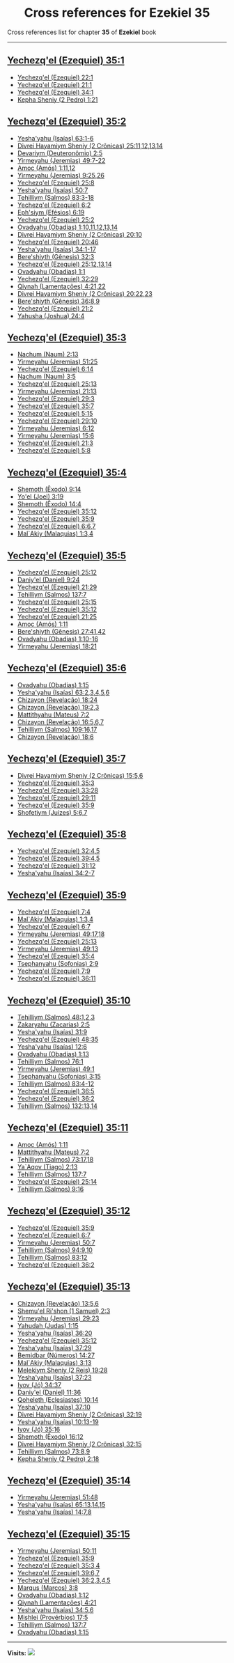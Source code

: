 <div align="center">

# Cross references for **Ezekiel 35**
</div>

Cross references list for chapter **35** of **Ezekiel** book

---

<h2 id="1"><a href="https://bible.ozzuu.com/pt_yah/Eze/35#1" target="_blank">Yechezq'el (Ezequiel) 35:1</a></h2>

- [Yechezq'el (Ezequiel) 22:1](https://bible.ozzuu.com/pt_yah/Eze/22#1)
- [Yechezq'el (Ezequiel) 21:1](https://bible.ozzuu.com/pt_yah/Eze/21#1)
- [Yechezq'el (Ezequiel) 34:1](https://bible.ozzuu.com/pt_yah/Eze/34#1)
- [Kepha Sheniy (2 Pedro) 1:21](https://bible.ozzuu.com/pt_yah/2Pe/1#21)
<h2 id="2"><a href="https://bible.ozzuu.com/pt_yah/Eze/35#2" target="_blank">Yechezq'el (Ezequiel) 35:2</a></h2>

- [Yesha'yahu (Isaías) 63:1-6](https://bible.ozzuu.com/pt_yah/Isa/63#1)
- [Divrei Hayamiym Sheniy (2 Crônicas) 25:11,12,13,14](https://bible.ozzuu.com/pt_yah/2Ch/25#11)
- [Devariym (Deuteronômio) 2:5](https://bible.ozzuu.com/pt_yah/Deu/2#5)
- [Yirmeyahu (Jeremias) 49:7-22](https://bible.ozzuu.com/pt_yah/Jer/49#7)
- [Amoc (Amós) 1:11,12](https://bible.ozzuu.com/pt_yah/Am/1#11)
- [Yirmeyahu (Jeremias) 9:25,26](https://bible.ozzuu.com/pt_yah/Jer/9#25)
- [Yechezq'el (Ezequiel) 25:8](https://bible.ozzuu.com/pt_yah/Eze/25#8)
- [Yesha'yahu (Isaías) 50:7](https://bible.ozzuu.com/pt_yah/Isa/50#7)
- [Tehilliym (Salmos) 83:3-18](https://bible.ozzuu.com/pt_yah/Psa/83#3)
- [Yechezq'el (Ezequiel) 6:2](https://bible.ozzuu.com/pt_yah/Eze/6#2)
- [Eph'siym (Efésios) 6:19](https://bible.ozzuu.com/pt_yah/Eph/6#19)
- [Yechezq'el (Ezequiel) 25:2](https://bible.ozzuu.com/pt_yah/Eze/25#2)
- [Ovadyahu (Obadias) 1:10,11,12,13,14](https://bible.ozzuu.com/pt_yah/Oba/1#10)
- [Divrei Hayamiym Sheniy (2 Crônicas) 20:10](https://bible.ozzuu.com/pt_yah/2Ch/20#10)
- [Yechezq'el (Ezequiel) 20:46](https://bible.ozzuu.com/pt_yah/Eze/20#46)
- [Yesha'yahu (Isaías) 34:1-17](https://bible.ozzuu.com/pt_yah/Isa/34#1)
- [Bere'shiyth (Gênesis) 32:3](https://bible.ozzuu.com/pt_yah/Gen/32#3)
- [Yechezq'el (Ezequiel) 25:12,13,14](https://bible.ozzuu.com/pt_yah/Eze/25#12)
- [Ovadyahu (Obadias) 1:1](https://bible.ozzuu.com/pt_yah/Oba/1#1)
- [Yechezq'el (Ezequiel) 32:29](https://bible.ozzuu.com/pt_yah/Eze/32#29)
- [Qiynah (Lamentações) 4:21,22](https://bible.ozzuu.com/pt_yah/Lam/4#21)
- [Divrei Hayamiym Sheniy (2 Crônicas) 20:22,23](https://bible.ozzuu.com/pt_yah/2Ch/20#22)
- [Bere'shiyth (Gênesis) 36:8,9](https://bible.ozzuu.com/pt_yah/Gen/36#8)
- [Yechezq'el (Ezequiel) 21:2](https://bible.ozzuu.com/pt_yah/Eze/21#2)
- [Yahusha (Joshua) 24:4](https://bible.ozzuu.com/pt_yah/Jos/24#4)
<h2 id="3"><a href="https://bible.ozzuu.com/pt_yah/Eze/35#3" target="_blank">Yechezq'el (Ezequiel) 35:3</a></h2>

- [Nachum (Naum) 2:13](https://bible.ozzuu.com/pt_yah/Nah/2#13)
- [Yirmeyahu (Jeremias) 51:25](https://bible.ozzuu.com/pt_yah/Jer/51#25)
- [Yechezq'el (Ezequiel) 6:14](https://bible.ozzuu.com/pt_yah/Eze/6#14)
- [Nachum (Naum) 3:5](https://bible.ozzuu.com/pt_yah/Nah/3#5)
- [Yechezq'el (Ezequiel) 25:13](https://bible.ozzuu.com/pt_yah/Eze/25#13)
- [Yirmeyahu (Jeremias) 21:13](https://bible.ozzuu.com/pt_yah/Jer/21#13)
- [Yechezq'el (Ezequiel) 29:3](https://bible.ozzuu.com/pt_yah/Eze/29#3)
- [Yechezq'el (Ezequiel) 35:7](https://bible.ozzuu.com/pt_yah/Eze/35#7)
- [Yechezq'el (Ezequiel) 5:15](https://bible.ozzuu.com/pt_yah/Eze/5#15)
- [Yechezq'el (Ezequiel) 29:10](https://bible.ozzuu.com/pt_yah/Eze/29#10)
- [Yirmeyahu (Jeremias) 6:12](https://bible.ozzuu.com/pt_yah/Jer/6#12)
- [Yirmeyahu (Jeremias) 15:6](https://bible.ozzuu.com/pt_yah/Jer/15#6)
- [Yechezq'el (Ezequiel) 21:3](https://bible.ozzuu.com/pt_yah/Eze/21#3)
- [Yechezq'el (Ezequiel) 5:8](https://bible.ozzuu.com/pt_yah/Eze/5#8)
<h2 id="4"><a href="https://bible.ozzuu.com/pt_yah/Eze/35#4" target="_blank">Yechezq'el (Ezequiel) 35:4</a></h2>

- [Shemoth (Êxodo) 9:14](https://bible.ozzuu.com/pt_yah/Exo/9#14)
- [Yo'el (Joel) 3:19](https://bible.ozzuu.com/pt_yah/Jl/3#19)
- [Shemoth (Êxodo) 14:4](https://bible.ozzuu.com/pt_yah/Exo/14#4)
- [Yechezq'el (Ezequiel) 35:12](https://bible.ozzuu.com/pt_yah/Eze/35#12)
- [Yechezq'el (Ezequiel) 35:9](https://bible.ozzuu.com/pt_yah/Eze/35#9)
- [Yechezq'el (Ezequiel) 6:6,7](https://bible.ozzuu.com/pt_yah/Eze/6#6)
- [Mal`Akiy (Malaquias) 1:3,4](https://bible.ozzuu.com/pt_yah/Mal/1#3)
<h2 id="5"><a href="https://bible.ozzuu.com/pt_yah/Eze/35#5" target="_blank">Yechezq'el (Ezequiel) 35:5</a></h2>

- [Yechezq'el (Ezequiel) 25:12](https://bible.ozzuu.com/pt_yah/Eze/25#12)
- [Daniy'el (Daniel) 9:24](https://bible.ozzuu.com/pt_yah/Dan/9#24)
- [Yechezq'el (Ezequiel) 21:29](https://bible.ozzuu.com/pt_yah/Eze/21#29)
- [Tehilliym (Salmos) 137:7](https://bible.ozzuu.com/pt_yah/Psa/137#7)
- [Yechezq'el (Ezequiel) 25:15](https://bible.ozzuu.com/pt_yah/Eze/25#15)
- [Yechezq'el (Ezequiel) 35:12](https://bible.ozzuu.com/pt_yah/Eze/35#12)
- [Yechezq'el (Ezequiel) 21:25](https://bible.ozzuu.com/pt_yah/Eze/21#25)
- [Amoc (Amós) 1:11](https://bible.ozzuu.com/pt_yah/Am/1#11)
- [Bere'shiyth (Gênesis) 27:41,42](https://bible.ozzuu.com/pt_yah/Gen/27#41)
- [Ovadyahu (Obadias) 1:10-16](https://bible.ozzuu.com/pt_yah/Oba/1#10)
- [Yirmeyahu (Jeremias) 18:21](https://bible.ozzuu.com/pt_yah/Jer/18#21)
<h2 id="6"><a href="https://bible.ozzuu.com/pt_yah/Eze/35#6" target="_blank">Yechezq'el (Ezequiel) 35:6</a></h2>

- [Ovadyahu (Obadias) 1:15](https://bible.ozzuu.com/pt_yah/Oba/1#15)
- [Yesha'yahu (Isaías) 63:2,3,4,5,6](https://bible.ozzuu.com/pt_yah/Isa/63#2)
- [Chizayon (Revelação) 18:24](https://bible.ozzuu.com/pt_yah/Rev/18#24)
- [Chizayon (Revelação) 19:2,3](https://bible.ozzuu.com/pt_yah/Rev/19#2)
- [Mattithyahu (Mateus) 7:2](https://bible.ozzuu.com/pt_yah/Mat/7#2)
- [Chizayon (Revelação) 16:5,6,7](https://bible.ozzuu.com/pt_yah/Rev/16#5)
- [Tehilliym (Salmos) 109:16,17](https://bible.ozzuu.com/pt_yah/Psa/109#16)
- [Chizayon (Revelação) 18:6](https://bible.ozzuu.com/pt_yah/Rev/18#6)
<h2 id="7"><a href="https://bible.ozzuu.com/pt_yah/Eze/35#7" target="_blank">Yechezq'el (Ezequiel) 35:7</a></h2>

- [Divrei Hayamiym Sheniy (2 Crônicas) 15:5,6](https://bible.ozzuu.com/pt_yah/2Ch/15#5)
- [Yechezq'el (Ezequiel) 35:3](https://bible.ozzuu.com/pt_yah/Eze/35#3)
- [Yechezq'el (Ezequiel) 33:28](https://bible.ozzuu.com/pt_yah/Eze/33#28)
- [Yechezq'el (Ezequiel) 29:11](https://bible.ozzuu.com/pt_yah/Eze/29#11)
- [Yechezq'el (Ezequiel) 35:9](https://bible.ozzuu.com/pt_yah/Eze/35#9)
- [Shofetiym (Juízes) 5:6,7](https://bible.ozzuu.com/pt_yah/Jdg/5#6)
<h2 id="8"><a href="https://bible.ozzuu.com/pt_yah/Eze/35#8" target="_blank">Yechezq'el (Ezequiel) 35:8</a></h2>

- [Yechezq'el (Ezequiel) 32:4,5](https://bible.ozzuu.com/pt_yah/Eze/32#4)
- [Yechezq'el (Ezequiel) 39:4,5](https://bible.ozzuu.com/pt_yah/Eze/39#4)
- [Yechezq'el (Ezequiel) 31:12](https://bible.ozzuu.com/pt_yah/Eze/31#12)
- [Yesha'yahu (Isaías) 34:2-7](https://bible.ozzuu.com/pt_yah/Isa/34#2)
<h2 id="9"><a href="https://bible.ozzuu.com/pt_yah/Eze/35#9" target="_blank">Yechezq'el (Ezequiel) 35:9</a></h2>

- [Yechezq'el (Ezequiel) 7:4](https://bible.ozzuu.com/pt_yah/Eze/7#4)
- [Mal`Akiy (Malaquias) 1:3,4](https://bible.ozzuu.com/pt_yah/Mal/1#3)
- [Yechezq'el (Ezequiel) 6:7](https://bible.ozzuu.com/pt_yah/Eze/6#7)
- [Yirmeyahu (Jeremias) 49:17,18](https://bible.ozzuu.com/pt_yah/Jer/49#17)
- [Yechezq'el (Ezequiel) 25:13](https://bible.ozzuu.com/pt_yah/Eze/25#13)
- [Yirmeyahu (Jeremias) 49:13](https://bible.ozzuu.com/pt_yah/Jer/49#13)
- [Yechezq'el (Ezequiel) 35:4](https://bible.ozzuu.com/pt_yah/Eze/35#4)
- [Tsephanyahu (Sofonias) 2:9](https://bible.ozzuu.com/pt_yah/Zep/2#9)
- [Yechezq'el (Ezequiel) 7:9](https://bible.ozzuu.com/pt_yah/Eze/7#9)
- [Yechezq'el (Ezequiel) 36:11](https://bible.ozzuu.com/pt_yah/Eze/36#11)
<h2 id="10"><a href="https://bible.ozzuu.com/pt_yah/Eze/35#10" target="_blank">Yechezq'el (Ezequiel) 35:10</a></h2>

- [Tehilliym (Salmos) 48:1,2,3](https://bible.ozzuu.com/pt_yah/Psa/48#1)
- [Zakaryahu (Zacarias) 2:5](https://bible.ozzuu.com/pt_yah/Zec/2#5)
- [Yesha'yahu (Isaías) 31:9](https://bible.ozzuu.com/pt_yah/Isa/31#9)
- [Yechezq'el (Ezequiel) 48:35](https://bible.ozzuu.com/pt_yah/Eze/48#35)
- [Yesha'yahu (Isaías) 12:6](https://bible.ozzuu.com/pt_yah/Isa/12#6)
- [Ovadyahu (Obadias) 1:13](https://bible.ozzuu.com/pt_yah/Oba/1#13)
- [Tehilliym (Salmos) 76:1](https://bible.ozzuu.com/pt_yah/Psa/76#1)
- [Yirmeyahu (Jeremias) 49:1](https://bible.ozzuu.com/pt_yah/Jer/49#1)
- [Tsephanyahu (Sofonias) 3:15](https://bible.ozzuu.com/pt_yah/Zep/3#15)
- [Tehilliym (Salmos) 83:4-12](https://bible.ozzuu.com/pt_yah/Psa/83#4)
- [Yechezq'el (Ezequiel) 36:5](https://bible.ozzuu.com/pt_yah/Eze/36#5)
- [Yechezq'el (Ezequiel) 36:2](https://bible.ozzuu.com/pt_yah/Eze/36#2)
- [Tehilliym (Salmos) 132:13,14](https://bible.ozzuu.com/pt_yah/Psa/132#13)
<h2 id="11"><a href="https://bible.ozzuu.com/pt_yah/Eze/35#11" target="_blank">Yechezq'el (Ezequiel) 35:11</a></h2>

- [Amoc (Amós) 1:11](https://bible.ozzuu.com/pt_yah/Am/1#11)
- [Mattithyahu (Mateus) 7:2](https://bible.ozzuu.com/pt_yah/Mat/7#2)
- [Tehilliym (Salmos) 73:17,18](https://bible.ozzuu.com/pt_yah/Psa/73#17)
- [Ya`Aqov (Tiago) 2:13](https://bible.ozzuu.com/pt_yah/Jam/2#13)
- [Tehilliym (Salmos) 137:7](https://bible.ozzuu.com/pt_yah/Psa/137#7)
- [Yechezq'el (Ezequiel) 25:14](https://bible.ozzuu.com/pt_yah/Eze/25#14)
- [Tehilliym (Salmos) 9:16](https://bible.ozzuu.com/pt_yah/Psa/9#16)
<h2 id="12"><a href="https://bible.ozzuu.com/pt_yah/Eze/35#12" target="_blank">Yechezq'el (Ezequiel) 35:12</a></h2>

- [Yechezq'el (Ezequiel) 35:9](https://bible.ozzuu.com/pt_yah/Eze/35#9)
- [Yechezq'el (Ezequiel) 6:7](https://bible.ozzuu.com/pt_yah/Eze/6#7)
- [Yirmeyahu (Jeremias) 50:7](https://bible.ozzuu.com/pt_yah/Jer/50#7)
- [Tehilliym (Salmos) 94:9,10](https://bible.ozzuu.com/pt_yah/Psa/94#9)
- [Tehilliym (Salmos) 83:12](https://bible.ozzuu.com/pt_yah/Psa/83#12)
- [Yechezq'el (Ezequiel) 36:2](https://bible.ozzuu.com/pt_yah/Eze/36#2)
<h2 id="13"><a href="https://bible.ozzuu.com/pt_yah/Eze/35#13" target="_blank">Yechezq'el (Ezequiel) 35:13</a></h2>

- [Chizayon (Revelação) 13:5,6](https://bible.ozzuu.com/pt_yah/Rev/13#5)
- [Shemu'el Ri'shon (1 Samuel) 2:3](https://bible.ozzuu.com/pt_yah/1Sm/2#3)
- [Yirmeyahu (Jeremias) 29:23](https://bible.ozzuu.com/pt_yah/Jer/29#23)
- [Yahudah (Judas) 1:15](https://bible.ozzuu.com/pt_yah/Jde/1#15)
- [Yesha'yahu (Isaías) 36:20](https://bible.ozzuu.com/pt_yah/Isa/36#20)
- [Yechezq'el (Ezequiel) 35:12](https://bible.ozzuu.com/pt_yah/Eze/35#12)
- [Yesha'yahu (Isaías) 37:29](https://bible.ozzuu.com/pt_yah/Isa/37#29)
- [Bemidbar (Números) 14:27](https://bible.ozzuu.com/pt_yah/Num/14#27)
- [Mal`Akiy (Malaquias) 3:13](https://bible.ozzuu.com/pt_yah/Mal/3#13)
- [Melekiym Sheniy (2 Reis) 19:28](https://bible.ozzuu.com/pt_yah/2Ki/19#28)
- [Yesha'yahu (Isaías) 37:23](https://bible.ozzuu.com/pt_yah/Isa/37#23)
- [Iyov (Jó) 34:37](https://bible.ozzuu.com/pt_yah/Job/34#37)
- [Daniy'el (Daniel) 11:36](https://bible.ozzuu.com/pt_yah/Dan/11#36)
- [Qoheleth (Eclesiastes) 10:14](https://bible.ozzuu.com/pt_yah/Ecc/10#14)
- [Yesha'yahu (Isaías) 37:10](https://bible.ozzuu.com/pt_yah/Isa/37#10)
- [Divrei Hayamiym Sheniy (2 Crônicas) 32:19](https://bible.ozzuu.com/pt_yah/2Ch/32#19)
- [Yesha'yahu (Isaías) 10:13-19](https://bible.ozzuu.com/pt_yah/Isa/10#13)
- [Iyov (Jó) 35:16](https://bible.ozzuu.com/pt_yah/Job/35#16)
- [Shemoth (Êxodo) 16:12](https://bible.ozzuu.com/pt_yah/Exo/16#12)
- [Divrei Hayamiym Sheniy (2 Crônicas) 32:15](https://bible.ozzuu.com/pt_yah/2Ch/32#15)
- [Tehilliym (Salmos) 73:8,9](https://bible.ozzuu.com/pt_yah/Psa/73#8)
- [Kepha Sheniy (2 Pedro) 2:18](https://bible.ozzuu.com/pt_yah/2Pe/2#18)
<h2 id="14"><a href="https://bible.ozzuu.com/pt_yah/Eze/35#14" target="_blank">Yechezq'el (Ezequiel) 35:14</a></h2>

- [Yirmeyahu (Jeremias) 51:48](https://bible.ozzuu.com/pt_yah/Jer/51#48)
- [Yesha'yahu (Isaías) 65:13,14,15](https://bible.ozzuu.com/pt_yah/Isa/65#13)
- [Yesha'yahu (Isaías) 14:7,8](https://bible.ozzuu.com/pt_yah/Isa/14#7)
<h2 id="15"><a href="https://bible.ozzuu.com/pt_yah/Eze/35#15" target="_blank">Yechezq'el (Ezequiel) 35:15</a></h2>

- [Yirmeyahu (Jeremias) 50:11](https://bible.ozzuu.com/pt_yah/Jer/50#11)
- [Yechezq'el (Ezequiel) 35:9](https://bible.ozzuu.com/pt_yah/Eze/35#9)
- [Yechezq'el (Ezequiel) 35:3,4](https://bible.ozzuu.com/pt_yah/Eze/35#3)
- [Yechezq'el (Ezequiel) 39:6,7](https://bible.ozzuu.com/pt_yah/Eze/39#6)
- [Yechezq'el (Ezequiel) 36:2,3,4,5](https://bible.ozzuu.com/pt_yah/Eze/36#2)
- [Marqus (Marcos) 3:8](https://bible.ozzuu.com/pt_yah/Mar/3#8)
- [Ovadyahu (Obadias) 1:12](https://bible.ozzuu.com/pt_yah/Oba/1#12)
- [Qiynah (Lamentações) 4:21](https://bible.ozzuu.com/pt_yah/Lam/4#21)
- [Yesha'yahu (Isaías) 34:5,6](https://bible.ozzuu.com/pt_yah/Isa/34#5)
- [Mishlei (Provérbios) 17:5](https://bible.ozzuu.com/pt_yah/Pro/17#5)
- [Tehilliym (Salmos) 137:7](https://bible.ozzuu.com/pt_yah/Psa/137#7)
- [Ovadyahu (Obadias) 1:15](https://bible.ozzuu.com/pt_yah/Oba/1#15)


---

**Visits:**
![](https://profile-counter.glitch.me/visitCounter_crossrefs18/count.svg)
